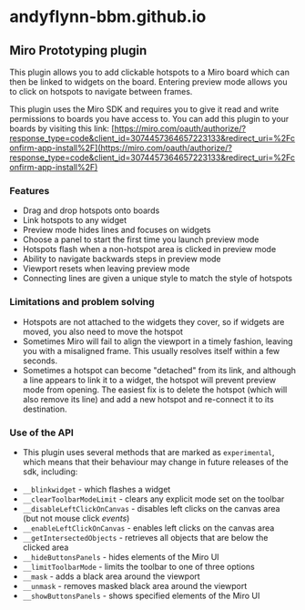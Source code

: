 # andyflynn-bbm.github.io
## Miro Prototyping plugin
This plugin allows you to add clickable hotspots to a Miro board which can then be linked to widgets on the board. Entering preview mode allows you to click on hotspots to navigate between frames.

This plugin uses the Miro SDK and requires you to give it read and write permissions to boards you have access to. You can add this plugin to your boards by visiting this link: [https://miro.com/oauth/authorize/?response_type=code&client_id=3074457364657223133&redirect_uri=%2Fconfirm-app-install%2F](https://miro.com/oauth/authorize/?response_type=code&client_id=3074457364657223133&redirect_uri=%2Fconfirm-app-install%2F)

### Features
* Drag and drop hotspots onto boards
* Link hotspots to any widget
* Preview mode hides lines and focuses on widgets
* Choose a panel to start the first time you launch preview mode
* Hotspots flash when a non-hotspot area is clicked in preview mode
* Ability to navigate backwards steps in preview mode
* Viewport resets when leaving preview mode
* Connecting lines are given a unique style to match the style of hotspots

### Limitations and problem solving
* Hotspots are not attached to the widgets they cover, so if widgets are moved, you also need to move the hotspot
* Sometimes Miro will fail to align the viewport in a timely fashion, leaving you with a misaligned frame. This usually resolves itself within a few seconds.
* Sometimes a hotspot can become "detached" from its link, and although a line appears to link it to a widget, the hotspot will prevent preview mode from opening. The easiest fix is to delete the hotspot (which will also remove its line) and add a new hotspot and re-connect it to its destination.

### Use of the API
* This plugin uses several methods that are marked as `experimental`, which means that their behaviour may change in future releases of the sdk, including:
- `__blinkwidget` - which flashes a widget
- `__clearToolbarModeLimit` - clears any explicit mode set on the toolbar
- `__disableLeftClickOnCanvas` - disables left clicks on the canvas area (but not mouse click *events*)
- `__enableLeftClickOnCanvas` - enables left clicks on the canvas area
- `__getIntersectedObjects` - retrieves all objects that are below the clicked area
- `__hideButtonsPanels` - hides elements of the Miro UI
- `__limitToolbarMode` - limits the toolbar to one of three options
- `__mask` - adds a black area around the viewport
- `__unmask` - removes masked black area around the viewport
- `__showButtonsPanels` - shows specified elements of the Miro UI